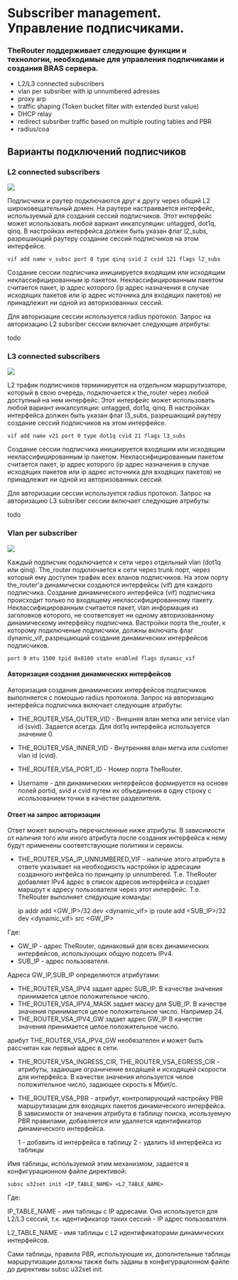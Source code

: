 # Subscriber management. Управление подписчиками.

### TheRouter поддерживает следующие функции и технологии, необходимые для управления подпичиками и создания BRAS сервера.
 * L2/L3 connected subscribers
 * vlan per subsriber with ip unnumbered adresses
 * proxy arp
 * traffic shaping (Token bucket filter with extended burst value)
 * DHCP relay
 * redirect subsriber traffic based on multiple routing tables and PBR
 * radius/coa

## Варианты подключений подписчиков

### L2 connected subscribers

<img src="http://therouter.net/images/bras/l2_connected_subsc_overview.png">

Подписчики и раутер подключаются друг к другу через общий L2 широковещательный домен.
На раутере настраивается интерфейс, используемый для создания сессий подписчиков.
Этот интерфейс может использовать любой вариант инкапсуляции: untagged, dot1q, qinq.
В настройках интерфейса должен быть указан флаг l2_subs, разрешающий раутеру создание 
сессий подписчиков на этом интерфейсе. 

	vif add name v_subsc port 0 type qinq svid 2 cvid 121 flags l2_subs

Создание сессии подписчика инициируется входящим или исходящим 
неклассифицированным ip пакетом. Неклассифицированным пакетом считается пакет, ip адрес которого
(ip адрес назначения в случае исходящих пакетов или ip адрес источника для входящих пакетов)
не принадлежит ни одной из авторизованных сессий.

Для авторизации сессии используется radius протокол.
Запрос на авторизацию L2 subsriber ceccии включает следующие атрибуты:

todo

### L3 connected subscribers

<img src="http://therouter.net/images/bras/l3_connected_subsc_overview.png">

L2 трафик подписчиков терминируется на отдельном маршрутизаторе, который в свою очередь, 
подключается к the_router через любой доступный на нем интерфейс.
Этот интерфейс может использовать любой вариант инкапсуляции: untagged, dot1q, qinq.
В настройках интерфейса должен быть указан флаг l3_subs, разрешающий раутеру создание 
сессий подписчиков на этом интерфейсе.

	vif add name v21 port 0 type dot1q cvid 21 flags l3_subs

Создание сессии подписчика инициируется входящим или исходящим 
неклассифицированным ip пакетом. Неклассифицированным пакетом считается пакет, ip адрес которого
(ip адрес назначения в случае исходящих пакетов или ip адрес источника для входящих пакетов)
не принадлежит ни одной из авторизованных сессий.

Для авторизации сессии используется radius протокол.
Запрос на авторизацию L3 subsriber ceccии включает следующие атрибуты:

todo

### Vlan per subscriber

<img src="http://therouter.net/images/bras/vlan_per_subsc_overview.png">

Каждый подписчик подключается к сети через отдельный vlan (dot1q или qinq).
The_router подключается к сети через trunk порт, через который ему доступен
трафик всех вланов подписчиков. На этом порту the_router'а динамически создаются
интерфейсы (vif) для каждого подписчика. Создание динамического интерфейса (vif)
подписчика происходит только по входящему неклассифицированному пакету. Неклассифицированным
считается пакет, vlan информация из заголовков которого, не соответсвует ни одному авторизованному
динамическому интерфейсу подписчика. Вастройки порта the_router, к которому подключеные подписчики, 
должны включать флаг dynamic_vif, разрещающий создание динамических интерфейсов подписчиков.

	port 0 mtu 1500 tpid 0x8100 state enabled flags dynamic_vif

#### Авторизация создания динамических интерфейсов
Авторизация создания динамических интерфейсов подписчиков выполняется с помощью radius протокола.
Запрос на авторизацию интерфейса подписчика включает следующие атрибуты:

 * THE_ROUTER_VSA_OUTER_VID - Внешняя влан метка или service vlan id (svid). Задается всегда. Для dot1q интерфейса используется значение 0.
	
 * THE_ROUTER_VSA_INNER_VID - Внутренняя влан метка или customer vlan id (cvid).

 * THE_ROUTER_VSA_PORT_ID - Номер порта TheRouter.

 * Username - для динамических интерфейсов формируется на основе полей portid, svid и сvid
путем их объединения в одну строку с исользованием точки в качестве разделителя.
	
#### Ответ на запрос авторизации
Ответ может включать перечисленные ниже атрибуты. В зависимости от наличия того или иного атрибута
после создания интерфейса к нему будут применены соответствующие политики и сервисы.

 * THE_ROUTER_VSA_IP_UNNUMBERED_VIF - наличие этого атрибута в ответе указывает на необходиость
настройки ip адресации созданного интфейса по принципу ip unnumbered. Т.е. TheRouter добавляет
IPv4 адрес в список адресов интерфейса и создает маршрут к адресу пользователя через этот интерфейс.
Т.е. TheRouter выполняет следующие команды:

	ip addr add <GW_IP>/32 dev <dynamic_vif>
	ip route add <SUB_IP>/32 dev <dynamic_vif> src <GW_IP>
	
Где:
 * GW_IP - адрес TheRouter, одинаковый для всех динамических интерфейсов, использующих общую подсеть IPv4.
 * SUB_IP - адрес пользователя.
	
Адреса GW_IP,SUB_IP определяются атрибутами:
 * THE_ROUTER_VSA_IPV4 задает адрес SUB_IP. В качестве значения принимается целое положительное число.
 * THE_ROUTER_VSA_IPV4_MASK задает маску для SUB_IP. В качестве значения принимается целое положительное число. Например 24.
 * THE_ROUTER_VSA_IPV4_GW задает адрес GW_IP В качестве значения принимается целое положительное число.
	
арибут THE_ROUTER_VSA_IPV4_GW необязателен и может быть рассчитан как первый адрес в сети.
	
 * THE_ROUTER_VSA_INGRESS_CIR, THE_ROUTER_VSA_EGRESS_CIR -
атрибуты, задающие ограничение входящей и исходящей скорости для интерфейса.
В качестве значения ипользуется челое положительное число, задающее скрость в Мбит/c.

 * THE_ROUTER_VSA_PBR - атрибут, контролирующий настройку PBR маршрутизации для входящих пакетов динамического интерфейса.
В зависимости от значения атрибута в таблицу поиска, исользуемую PBR правилами,
добавляется или удаляется идентификатор динамического интерфейса.

	1 - добавить id интерфейса в таблицу
	2 - удалить id интерфейса из таблицы

Имя таблицы, используемой этим механизмом, задается в конфигурационном файле директивой:

	subsc u32set init <IP_TABLE_NAME> <L2_TABLE_NAME>

Где:

IP_TABLE_NAME - имя таблицы с IP адресами. Она используется для L2/L3 сессий, 
т.к. идентификатор таких сессий - IP адрес пользователя.
	
L2_TABLE_NAME - имя таблицы c L2 идентификаторами динамических интерфейсов.

Сами таблицы, правила PBR, использующие их, дополнтельные таблицы маршрутизации 
должны также быть заданы в конфигурационном файле до директивы subsc u32set init.
